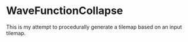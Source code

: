 # WaveFunctionCollapse

This is my attempt to procedurally generate a tilemap based on an input tilemap.
